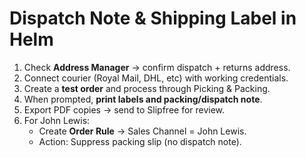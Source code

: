 # Dispatch Note & Shipping Label in Helm

1. Check **Address Manager** → confirm dispatch + returns address.
2. Connect courier (Royal Mail, DHL, etc) with working credentials.
3. Create a **test order** and process through Picking & Packing.
4. When prompted, **print labels and packing/dispatch note**.
5. Export PDF copies → send to Slipfree for review.
6. For John Lewis:
   - Create **Order Rule** → Sales Channel = John Lewis.
   - Action: Suppress packing slip (no dispatch note).